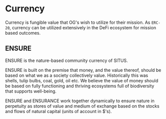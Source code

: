 # Currency

Currency is fungible value that OG's wish to utilize for their mission. As `ERC-20`, currency can be utilized extensively in the DeFi ecosystem for mission based outcomes.

## ENSURE

ENSURE is the nature-based community currency of SITUS.

ENSURE is built on the premise that money, and the value thereof, should be based on what we as a society collectively value. Historically this was shells, tulip bulbs, coal, gold, oil etc. We believe the value of money should be based on fully functioning and thriving ecosystems full of biodiversity that supports well-being.

ENSURE and ENSURANCE work together dynamically to ensure nature in perpetuity as stores of value and medium of exchange based on the stocks and flows of natural capital (units of account in $'s).
